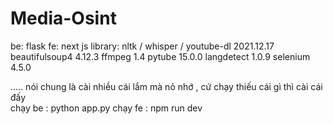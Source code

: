 # Media-Osint
be: flask
fe: next js
library: nltk  / whisper /
youtube-dl                      2021.12.17
beautifulsoup4                  4.12.3
ffmpeg                          1.4
pytube                          15.0.0
langdetect                      1.0.9
selenium                        4.5.0

 ..... nói chung là cài nhiều cái lắm mà nỏ nhớ , cứ chạy thiếu cái gì thì cài cái đấy\
chạy be : python app.py
chạy fe : npm run dev 
